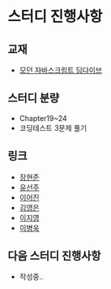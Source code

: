 # 스터디 진행사항

## 교재
- [모던 자바스크립트 딥다이브](https://www.aladin.co.kr/shop/wproduct.aspx?ItemId=251552545)

## 스터디 분량
- Chapter19~24
- 코딩테스트 3문제 풀기

## 링크
- [장현준](장현준.md)
- [유선주](유선주.md)
- [이어진](이어진.md)
- [김영은](김영은.md)
- [이지영](이지영.md)
- [이병욱](이병욱.md)

## 다음 스터디 진행사항
- 작성중..
